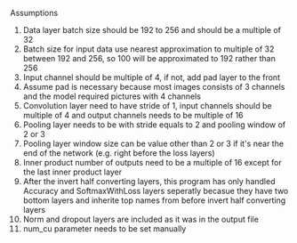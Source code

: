 Assumptions  

1. Data layer batch size should be 192 to 256 and should be a multiple of 32
2. Batch size for input data use nearest approximation to multiple of 32 between 192 and 256, so 100 will be 
   approximated to 192 rather than 256
3. Input channel should be multiple of 4, if not, add pad layer to the front
4. Assume pad is necessary because most images consists of 3 channels and the model required pictures with 4 channels
5. Convolution layer need to have stride of 1, input channels should be multiple of 4 and output channels needs to be
   multiple of 16
6. Pooling layer needs to be with stride equals to 2 and pooling window of 2 or 3
7. Pooling layer window size can be value other than 2 or 3 if it's near the end of the network (e.g. right before the loss        layers)
8. Inner product number of outputs need to be a multiple of 16 except for the last inner product layer
9. After the invert half converting layers, this program has only handled Accuracy and SoftmaxWithLoss layers seperatly 
   becasue they have two bottom layers and inherite top names from before invert half converting layers
10. Norm and dropout layers are included as it was in the output file
11. num_cu parameter needs to be set manually
